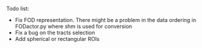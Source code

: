 Todo list:
- Fix FOD representation. There might be a problem in the data ordering in FODactor.py where shm is used for conversion
- Fix a bug on the tracts selection
- Add spherical or rectangular ROIs